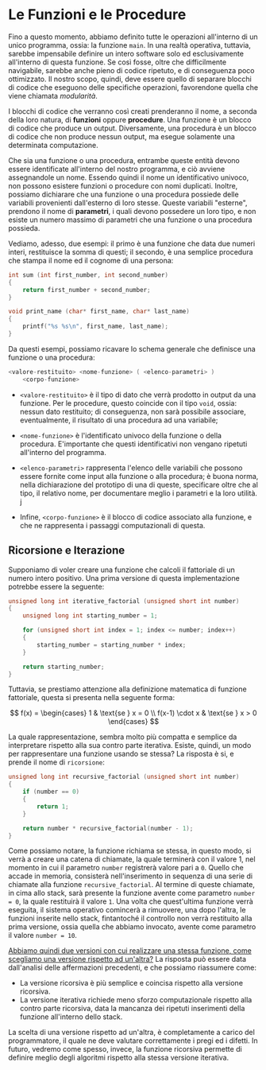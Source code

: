 # Le Funzioni e le Procedure

Fino a questo momento, abbiamo definito tutte le operazioni all'interno di un unico programma, ossia: la funzione
`main`. In una realtà operativa, tuttavia, sarebbe impensabile definire un intero software solo ed esclusivamente
all'interno di questa funzione. Se così fosse, oltre che difficilmente navigabile, sarebbe anche pieno di codice
ripetuto, e di conseguenza poco ottimizzato. Il nostro scopo, quindi, deve essere quello di separare blocchi di codice
che eseguono delle specifiche operazioni, favorendone quella che viene chiamata _modularità_. 

I blocchi di codice che verranno così creati prenderanno il nome, a seconda della loro natura, di __funzioni__ oppure
__procedure__. Una funzione è un blocco di codice che produce un output. Diversamente, una procedura è un blocco di
codice che non produce nessun output, ma esegue solamente una determinata computazione.

Che sia una funzione o una procedura, entrambe queste entità devono essere identificate all'interno del nostro
programma, e ciò avviene assegnandole un nome. Essendo quindi il nome un identificativo univoco, non possono esistere
funzioni o procedure con nomi duplicati. Inoltre, possiamo dichiarare che una funzione o una procedura possiede delle
variabili provenienti dall'esterno di loro stesse. Queste variabili "esterne", prendono il nome di __parametri__, i
quali devono possedere un loro tipo, e non esiste un numero massimo di parametri che una funzione o una procedura
possieda.

Vediamo, adesso, due esempi: il primo è una funzione che data due numeri interi, restituisce la somma di questi; il
secondo, è una semplice procedura che stampa il nome ed il cognome di una persona:

```c
int sum (int first_number, int second_number)
{
    return first_number + second_number;
}

void print_name (char* first_name, char* last_name)
{
    printf("%s %s\n", first_name, last_name);
}
```

Da questi esempi, possiamo ricavare lo schema generale che definisce una funzione o una procedura:

```c
<valore-restituito> <nome-funzione> ( <elenco-parametri> )
    <corpo-funzione>
```

* `<valore-restituito>` è il tipo di dato che verrà prodotto in output da una funzione. Per le procedure, questo
  coincide con il tipo `void`, ossia: nessun dato restituito; di conseguenza, non sarà possibile associare,
  eventualmente, il risultato di una procedura ad una variabile;

* `<nome-funzione>` è l'identificato univoco della funzione o della procedura. E'importante che questi identificativi
  non vengano ripetuti all'interno del programma.

* `<elenco-parametri>` rappresenta l'elenco delle variabili che possono essere fornite come input alla funzione o alla
  procedura; è buona norma, nella dichiarazione del prototipo di una di queste, specificare oltre che al tipo, il
  relativo nome, per documentare meglio i parametri e la loro utilità.
j
* Infine, `<corpo-funzione>` è il blocco di codice associato alla funzione, e che ne rappresenta i passaggi
  computazionali di questa.

## Ricorsione e Iterazione

Supponiamo di voler creare una funzione che calcoli il fattoriale di un numero intero positivo. Una prima versione di
questa implementazione potrebbe essere la seguente:

```c
unsigned long int iterative_factorial (unsigned short int number)
{
    unsigned long int starting_number = 1;

    for (unsigned short int index = 1; index <= number; index++)
    {
        starting_number = starting_number * index;
    }

    return starting_number;
}
```

Tuttavia, se prestiamo attenzione alla definizione matematica di funzione fattoriale, questa si presenta nella seguente
forma: 

$$
f(x) = \begin{cases} 1 & \text{se } x = 0 \\ f(x-1) \cdot x & \text{se } x > 0 \end{cases}
$$

La quale rappresentazione, sembra molto più compatta e semplice da interpretare rispetto alla sua contro parte
iterativa. Esiste, quindi, un modo per rappresentare una funzione usando se stessa? La risposta è si, e prende il nome
di `ricorsione`:

```c
unsigned long int recursive_factorial (unsigned short int number)
{
    if (number == 0)
    {
        return 1;
    }

    return number * recursive_factorial(number - 1);
}
```

Come possiamo notare, la funzione richiama se stessa, in questo modo, si verrà a creare una catena di chiamate, la quale
terminerà con il valore 1, nel momento in cui il parametro `number` registrerà valore pari a `0`. Quello che accade in
memoria, consisterà nell'inserimento in sequenza di una serie di chiamate alla funzione `recursive_factorial`. Al
termine di queste chiamate, in cima allo stack, sarà presente la funzione avente come parametro `number = 0`, la quale
restituirà il valore `1`. Una volta che quest'ultima funzione verrà eseguita, il sistema operativo comincerà a
rimuovere, una dopo l'altra, le funzioni inserite nello stack, fintantoché il controllo non verrà restituito alla prima
versione, ossia quella che abbiamo invocato, avente come parametro il valore `number = 10`.

<u>Abbiamo quindi due versioni con cui realizzare una stessa funzione, come scegliamo una versione rispetto ad un'altra?</u> La risposta può essere data dall'analisi delle affermazioni precedenti, e che possiamo riassumere come:

* La versione ricorsiva è più semplice e coincisa rispetto alla versione ricorsiva.
* La versione iterativa richiede meno sforzo computazionale rispetto alla contro parte ricorsiva, data la mancanza dei
  ripetuti inserimenti della funzione all'interno dello stack.

La scelta di una versione rispetto ad un'altra, è completamente a carico del programmatore, il quale ne deve valutare
correttamente i pregi ed i difetti. In futuro, vedremo come spesso, invece, la funzione ricorsiva permette di definire
meglio degli algoritmi rispetto alla stessa versione iterativa.
